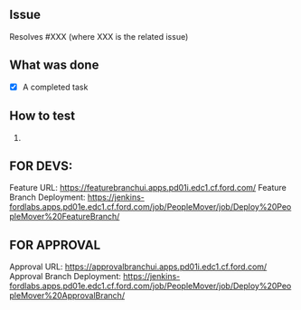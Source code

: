 ## Issue
Resolves #XXX (where XXX is the related issue)

## What was done
- [x] A completed task

## How to test
1.

## FOR DEVS:
Feature URL: https://featurebranchui.apps.pd01i.edc1.cf.ford.com/
Feature Branch Deployment: https://jenkins-fordlabs.apps.pd01e.edc1.cf.ford.com/job/PeopleMover/job/Deploy%20PeopleMover%20FeatureBranch/

## FOR APPROVAL
Approval URL: https://approvalbranchui.apps.pd01i.edc1.cf.ford.com/
Approval Branch Deployment: https://jenkins-fordlabs.apps.pd01e.edc1.cf.ford.com/job/PeopleMover/job/Deploy%20PeopleMover%20ApprovalBranch/
